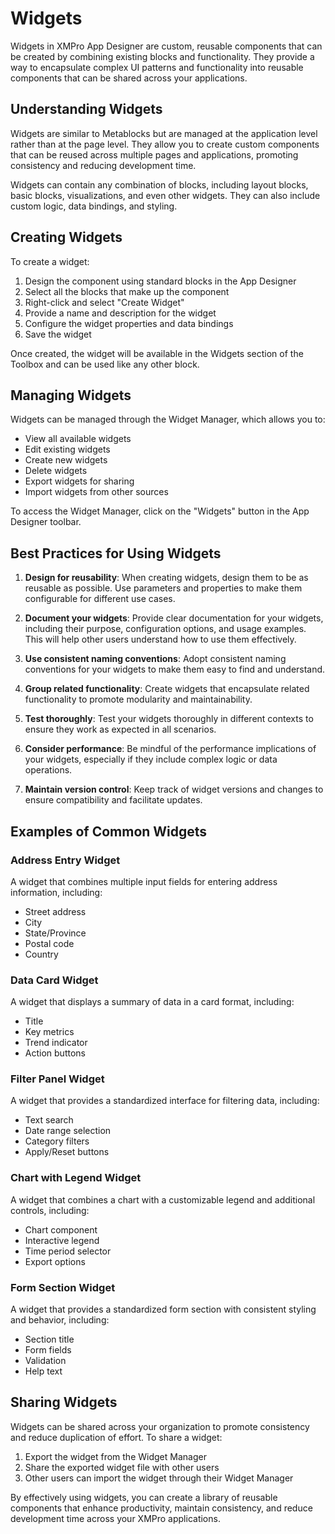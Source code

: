 # Widgets

Widgets in XMPro App Designer are custom, reusable components that can be created by combining existing blocks and functionality. They provide a way to encapsulate complex UI patterns and functionality into reusable components that can be shared across your applications.

## Understanding Widgets

Widgets are similar to Metablocks but are managed at the application level rather than at the page level. They allow you to create custom components that can be reused across multiple pages and applications, promoting consistency and reducing development time.

Widgets can contain any combination of blocks, including layout blocks, basic blocks, visualizations, and even other widgets. They can also include custom logic, data bindings, and styling.

## Creating Widgets

To create a widget:

1. Design the component using standard blocks in the App Designer
2. Select all the blocks that make up the component
3. Right-click and select "Create Widget"
4. Provide a name and description for the widget
5. Configure the widget properties and data bindings
6. Save the widget

Once created, the widget will be available in the Widgets section of the Toolbox and can be used like any other block.

## Managing Widgets

Widgets can be managed through the Widget Manager, which allows you to:

- View all available widgets
- Edit existing widgets
- Create new widgets
- Delete widgets
- Export widgets for sharing
- Import widgets from other sources

To access the Widget Manager, click on the "Widgets" button in the App Designer toolbar.

## Best Practices for Using Widgets

1. **Design for reusability**: When creating widgets, design them to be as reusable as possible. Use parameters and properties to make them configurable for different use cases.

2. **Document your widgets**: Provide clear documentation for your widgets, including their purpose, configuration options, and usage examples. This will help other users understand how to use them effectively.

3. **Use consistent naming conventions**: Adopt consistent naming conventions for your widgets to make them easy to find and understand.

4. **Group related functionality**: Create widgets that encapsulate related functionality to promote modularity and maintainability.

5. **Test thoroughly**: Test your widgets thoroughly in different contexts to ensure they work as expected in all scenarios.

6. **Consider performance**: Be mindful of the performance implications of your widgets, especially if they include complex logic or data operations.

7. **Maintain version control**: Keep track of widget versions and changes to ensure compatibility and facilitate updates.

## Examples of Common Widgets

### Address Entry Widget

A widget that combines multiple input fields for entering address information, including:

- Street address
- City
- State/Province
- Postal code
- Country

### Data Card Widget

A widget that displays a summary of data in a card format, including:

- Title
- Key metrics
- Trend indicator
- Action buttons

### Filter Panel Widget

A widget that provides a standardized interface for filtering data, including:

- Text search
- Date range selection
- Category filters
- Apply/Reset buttons

### Chart with Legend Widget

A widget that combines a chart with a customizable legend and additional controls, including:

- Chart component
- Interactive legend
- Time period selector
- Export options

### Form Section Widget

A widget that provides a standardized form section with consistent styling and behavior, including:

- Section title
- Form fields
- Validation
- Help text

## Sharing Widgets

Widgets can be shared across your organization to promote consistency and reduce duplication of effort. To share a widget:

1. Export the widget from the Widget Manager
2. Share the exported widget file with other users
3. Other users can import the widget through their Widget Manager

By effectively using widgets, you can create a library of reusable components that enhance productivity, maintain consistency, and reduce development time across your XMPro applications.
